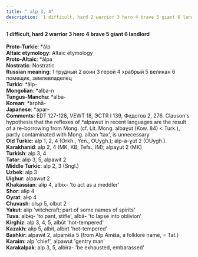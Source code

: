 ```yaml
---
title: " alp 3, 4"
description:  1 difficult, hard 2 warrior 3 hero 4 brave 5 giant 6 landlord
---
```

<p data-pagefind-weight="0.5">
<strong> 1 difficult, hard 2 warrior 3 hero 4 brave 5 giant 6 landlord</strong><br><br>
<strong>Proto-Turkic</strong>:  *ălp<br>
<strong>Altaic etymology</strong>:  Altaic etymology<br>
<strong> Proto-Altaic</strong>:  *ălpa<br>
<strong>Nostratic</strong>:  Nostratic<br>
<strong>Russian meaning</strong>:  1 трудный 2 воин 3 герой 4 храбрый 5 великан 6 помещик, землевладелец<br>
<strong>Turkic</strong>:  *ălp-<br>
<strong>Mongolian</strong>:  *alba-n<br>
<strong>Tungus-Manchu</strong>:  *alba-<br>
<strong>Korean</strong>:  *àrphằ-<br>
<strong>Japanese</strong>:  *apar-<br>
<strong>Comments</strong>:  EDT 127-128, VEWT 18, ЭСТЯ I 139, Федотов 2, 276. Clauson's hypothesis that the reflexes of *alpawut in recent languages are the result of a re-borrowing from Mong. (cf. Lit. Mong. albaɣut (Kow. 84) < Turk.), partly contaminated with Mong. alban 'tax', is unnecessary<br>
<strong>Old Turkic</strong>:  alp 1, 2, 4 (Orkh., Yen., OUygh.); alp-a-ɣut 2 (OUygh.).<br>
<strong>Karakhanid</strong>:  alp 2, 4 (MK, KB, Tefs., IM); alpaɣut 2 (MK)<br>
<strong>Turkish</strong>:  alp 3, 4<br>
<strong>Tatar</strong>:  alɨp 3, 5, alpawɨt 2<br>
<strong>Middle Turkic</strong>:  alp 2, 3 (Sngl.)<br>
<strong>Uzbek</strong>:  alp 3<br>
<strong>Uighur</strong>:  alpawut 2<br>
<strong>Khakassian</strong>:  alɨp 4, albɨx- 'to act as a meddler'<br>
<strong>Shor</strong>:  alɨp 4<br>
<strong>Oyrat</strong>:  alɨp 4<br>
<strong>Chuvash</strong>:  olъp 5, olbut 2<br>
<strong>Yakut</strong>:  alɨp 'witchcraft; part of some names of spirits'<br>
<strong>Tuva</strong>:  albɨq- 'to pant, stifle', albā- 'to lapse into oblivion'<br>
<strong>Kirghiz</strong>:  alp 3, 4, 5, albūt 'hot-tempered'<br>
<strong>Kazakh</strong>:  alɨp 5, albɨt, albɨrt 'hot-tempered'<br>
<strong>Bashkir</strong>:  alpawɨt 2, alpamɨša 5 (from Alp Amɨša, a folklore name, = Tat.)<br>
<strong>Karaim</strong>:  alp 'chief', alpawut 'gentry man'<br>
<strong>Karakalpak</strong>:  alp 3, 5, albɨra- 'be exhausted, embarassed'<br>

</p>

